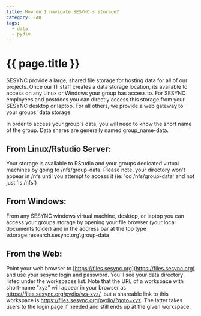 ```yaml
---
title: How do I navigate SESYNC's storage?
category: FAQ
tags:
  - data
  - pydio
---
```


# {{ page.title }}

SESYNC provide a large, shared file storage for hosting data for all of our projects. Once our IT staff creates a data storage location, its available to access on any Linux or Windows your group has access to. For SESYNC employees and postdocs  you can directly access this storage from your SESYNC desktop or laptop. For all others, we provide a web gateway to your groups' data storage.

In order to access your group's data, you will need to know the short name of the group. Data shares are generally named group_name-data.

## From Linux/Rstudio Server:
Your storage is available to RStudio and your groups dedicated virtual machines by going to /nfs/group-data. Please note, your directory won't appear in /nfs until you attempt to access it (ie: 'cd /nfs/group-data' and not just 'ls /nfs')

## From Windows:
From any SESYNC windows virtual machine, desktop, or laptop you can access your groups storage by opening your file browser (your local documents folder) and in the address bar at the top type \\storage.research.sesync.org\group-data

## From the Web:
Point your web browser to [https://files.sesync.org](https://files.sesync.org) and use your sesync login and password. You'll see your data directory listed under the workspaces list. Note that the URL of a workspace with short-name "xyz" will appear in your browser as https://files.sesync.org/pydio/ws-xyz/, but a shareable link to this workspace is https://files.sesync.org/pydio/?goto=xyz. The latter takes users to the login page if needed and still ends up at the given workspace.
